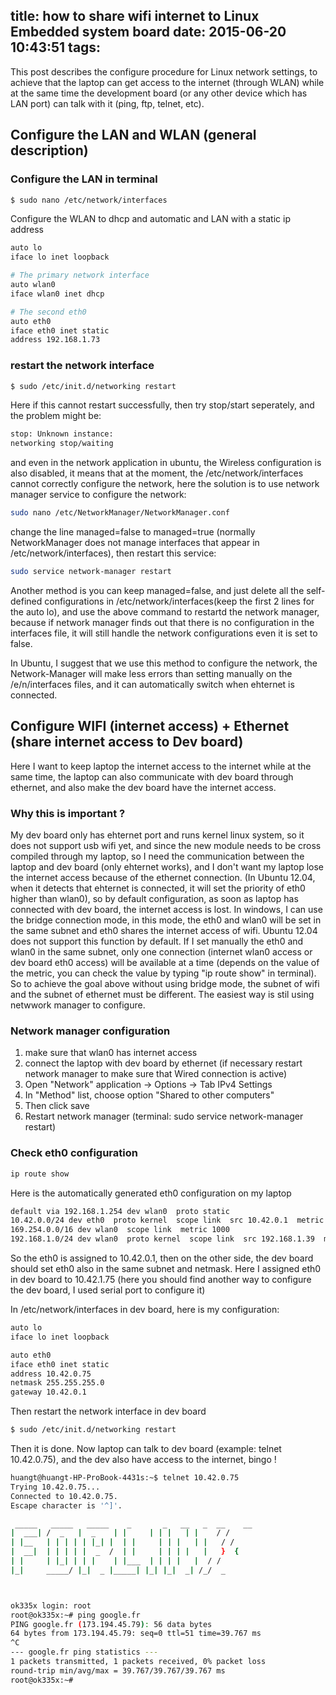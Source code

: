 title: how to share wifi internet to Linux Embedded system board
date: 2015-06-20 10:43:51
tags:
---


This post describes the configure procedure for Linux network settings, to achieve that the laptop can get access to the internet (through WLAN) while at the same time the development board (or any other device which has LAN port) can talk with it (ping, ftp, telnet, etc).


## Configure the LAN and WLAN (general description)
### Configure the LAN in terminal
``` bash
$ sudo nano /etc/network/interfaces
```
Configure the WLAN to dhcp and automatic and LAN with a static ip address

``` bash
auto lo
iface lo inet loopback

# The primary network interface
auto wlan0
iface wlan0 inet dhcp

# The second eth0
auto eth0
iface eth0 inet static
address 192.168.1.73

```
### restart the network interface
``` bash
$ sudo /etc/init.d/networking restart
```
Here if this cannot restart successfully, then try stop/start seperately, and the problem might be:
``` bash
stop: Unknown instance:
networking stop/waiting
```
and even in the network application in ubuntu, the Wireless configuration is also disabled, it means that at the moment, the /etc/network/interfaces cannot correctly configure the network, here the solution is to use network manager service to configure the network:
``` bash
sudo nano /etc/NetworkManager/NetworkManager.conf
```
change the line managed=false to managed=true (normally NetworkManager does not manage interfaces that appear in /etc/network/interfaces), then restart this service:
``` bash
sudo service network-manager restart
```
Another method is you can keep managed=false, and just delete all the self-defined configurations in /etc/network/interfaces(keep the first 2 lines for the auto lo), and use the above command to restartd the network manager, because if network manager finds out that there is no configuration in the interfaces file, it will still handle the network configurations even it is set to false.

In Ubuntu, I suggest that we use this method to configure the network, the Network-Manager will make less errors than setting manually on the /e/n/interfaces files, and it can automatically switch when ehternet is connected.

## Configure WIFI (internet access) + Ethernet (share internet access to Dev board)

Here I want to keep laptop the internet access to the internet while at the same time, the laptop can also communicate with dev board through ethernet, and also make the dev board have the internet access.

### Why this is important ?

My dev board only has ehternet port and runs kernel linux system, so it does not support usb wifi yet, and since the new module needs to be cross compiled through my laptop, so I need the communication between the laptop and dev board (only ehternet works), and I don't want my laptop lose the internet access because of the ethernet connection. (In Ubuntu 12.04, when it detects that ehternet is connected, it will set the priority of eth0 higher than wlan0), so by default configuration, as soon as laptop has connected with dev board, the internet access is lost.
In windows, I can use the bridge connection mode, in this mode, the eth0 and wlan0 will be set in the same subnet and eth0 shares the internet access of wifi. Ubuntu 12.04 does not support this function by default. If I set manually the eth0 and wlan0 in the same subnet, only one connection (internet wlan0 access or dev board eth0 access) will be available at a time (depends on the value of the metric, you can check the value by typing "ip route show" in terminal).
So to achieve the goal above without using bridge mode, the subnet of wifi and the subnet of ethernet must be different. The easiest way is stil using netwwork manager to configure. 

### Network manager configuration
1. make sure that wlan0 has internet access
2. connect the laptop with dev board by ethernet (if necessary restart network manager to make sure that Wired connection is active)
2. Open "Network" application -> Options -> Tab IPv4 Settings
3. In "Method" list, choose option "Shared to other computers"
4. Then click save
5. Restart network manager (terminal: sudo service network-manager restart)

### Check eth0 configuration
``` bash
ip route show
```
Here is the automatically generated eth0 configuration on my laptop

``` bash
default via 192.168.1.254 dev wlan0  proto static 
10.42.0.0/24 dev eth0  proto kernel  scope link  src 10.42.0.1  metric 1 
169.254.0.0/16 dev wlan0  scope link  metric 1000 
192.168.1.0/24 dev wlan0  proto kernel  scope link  src 192.168.1.39  metric 2 
```

So the eth0 is assigned to 10.42.0.1, then on the other side, the dev board should set eth0 also in the same subnet and netmask. Here I assigned eth0 in dev board to 10.42.1.75 (here you should find another way to configure the dev board, I used serial port to configure it)

In /etc/network/interfaces in dev board, here is my configuration:

``` bash
auto lo
iface lo inet loopback

auto eth0
iface eth0 inet static
address 10.42.0.75
netmask 255.255.255.0
gateway 10.42.0.1
```

Then restart the network interface in dev board
``` bash
$ sudo /etc/init.d/networking restart
```

Then it is done. Now laptop can talk to dev board (example: telnet 10.42.0.75), and the dev also have access to the internet, bingo !


``` bash
huangt@huangt-HP-ProBook-4431s:~$ telnet 10.42.0.75
Trying 10.42.0.75...
Connected to 10.42.0.75.
Escape character is '^]'.

 _____   _____   _____    _       _   __   _  __    __ 
|  ___| /  _   |  _    | |     | | |   | |    / / 
| |__   | | | | | |_| |  | |     | | |   | |   / /  
|  __|  | | | | |  _  /  | |     | | | |   |   }  {   
| |     | |_| | | |    | |___  | | | |   |  / /   
|_|     _____/ |_|  _ |_____| |_| |_|  _| /_/  _ 



ok335x login: root
root@ok335x:~# ping google.fr
PING google.fr (173.194.45.79): 56 data bytes
64 bytes from 173.194.45.79: seq=0 ttl=51 time=39.767 ms
^C
--- google.fr ping statistics ---
1 packets transmitted, 1 packets received, 0% packet loss
round-trip min/avg/max = 39.767/39.767/39.767 ms
root@ok335x:~# 
```



